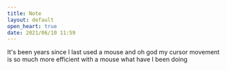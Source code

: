 ```yaml
---
title: Note
layout: default
open_heart: true
date: 2021/06/10 11:59
---
```


It's been years since I last used a mouse and oh god my cursor movement is so much more efficient with a mouse what have I been doing
